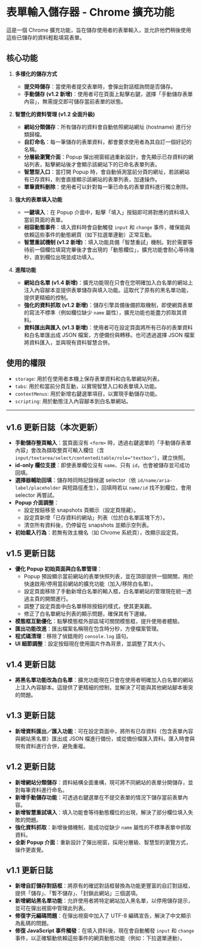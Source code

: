 # 表單輸入儲存器 - Chrome 擴充功能

這是一個 Chrome 擴充功能，旨在儲存使用者的表單輸入，並允許他們稍後使用這些已儲存的資料輕鬆填寫表單。

## 核心功能

1.  **多樣化的儲存方式**
    - **提交時儲存**：當使用者提交表單時，會彈出對話框詢問是否儲存。
    - **手動儲存 (v1.2 新增)**：使用者可在頁面上點擊右鍵，選擇「手動儲存表單內容」，無需提交即可儲存當前表單的狀態。

2.  **智慧化的資料管理 (v1.2 全面升級)**
    - **網站分類儲存**：所有儲存的資料會自動依照網站網址 (hostname) 進行分類歸檔。
    - **自訂命名**：每一筆儲存的表單資料，都會要求使用者為其自訂一個好記的名稱。
    - **分層級瀏覽介面**：Popup 彈出視窗經過重新設計，會先顯示已存資料的網站列表，點擊網站後才會顯示該網站下的已命名表單列表。
    - **智慧型入口**：當打開 Popup 時，會自動偵測當前分頁的網址，若該網站有已存資料，則會直接顯示該網站的表單列表，加速操作。
    - **單筆資料刪除**：使用者可以針對每一筆已命名的表單資料進行獨立刪除。

3.  **強大的表單填入功能**
    - **一鍵填入**：在 Popup 介面中，點擊「填入」按鈕即可將對應的資料填入當前頁面的表單。
    - **相容動態事件**：填入資料時會自動觸發 `input` 和 `change` 事件，確保能與依賴這些事件的動態網頁（如下拉選單連動）正常互動。
    - **智慧重試機制 (v1.2 新增)**：填入功能具備「智慧重試」機制。對於需要等待前一個欄位填寫完畢後才會出現的「動態欄位」，擴充功能會耐心等待幾秒，直到欄位出現並成功填入。

4.  **進階功能**
    - **網站白名單 (v1.4 新增)**：擴充功能現在只會在您明確加入白名單的網站上注入內容腳本並提供表單儲存與填入功能。這取代了原有的黑名單功能，提供更精細的控制。
    - **強化的資料抓取 (v1.2 新增)**：儲存引擎具備後備抓取機制，即使網頁表單的寫法不標準（例如欄位缺少 `name` 屬性），擴充功能也能盡力抓取其資料。
    - **資料匯出與匯入 (v1.3 新增)**：使用者可在設定頁面將所有已存的表單資料和白名單匯出成 JSON 檔案，方便備份與轉移。也可透過選擇 JSON 檔案將資料匯入，並與現有資料智慧合併。

## 使用的權限

-   `storage`: 用於在使用者本機上保存表單資料和白名單網站列表。
-   `tabs`: 用於和當前分頁互動，以實現智慧入口和表單填入功能。
-   `contextMenus`: 用於新增右鍵選單項目，以實現手動儲存功能。
-   `scripting`: 用於動態注入內容腳本到白名單網站。

---

## v1.6 更新日誌（本次更新）

- **手動儲存整頁輸入**：當頁面沒有 `<form>` 時，透過右鍵選單的「手動儲存表單內容」會改為擷取整頁可輸入欄位（含 `input/textarea/select/contenteditable/role="textbox"`），建立快照。
- **id-only 欄位支援**：即使表單欄位沒有 `name`、只有 `id`，也會被儲存並可成功回填。
- **選擇器輔助回填**：儲存時同時記錄候選 selector（依 `id/name/aria-label/placeholder` 與短路徑產生），回填時若以 `name/id` 找不到欄位，會用 selector 再嘗試。
- **Popup 介面調整**：
  - 設定按鈕移至 snapshots 頁顯示（設定頁隱藏）。
  - 設定頁新增「已存資料的網站」列表（位於白名單區塊下方）。
  - 清空所有資料後，仍停留在 snapshots 並顯示空列表。
- **初始載入行為**：若無有效主機名（如 Chrome 系統頁），改顯示設定頁。

## v1.5 更新日誌

- **優化 Popup 初始頁面與白名單管理**：
    - Popup 預設顯示當前網站的表單快照列表，並在頂部提供一個開關，用於快速啟用/停用當前網站的擴充功能（加入/移除白名單）。
    - 設定頁面移除了手動新增白名單的輸入框，白名單網站的管理現在統一透過主頁的開關進行。
    - 調整了設定頁面中白名單移除按鈕的樣式，使其更美觀。
    - 修正了白名單網址列表的顯示問題，確保其有下邊線。
- **模態框互動優化**：點擊模態框外部區域可關閉模態框，提升使用者體驗。
- **匯出功能改進**：匯出檔案名稱現在包含時分秒，方便檔案管理。
- **程式碼清理**：移除了偵錯用的 `console.log` 語句。
- **UI 細節調整**：設定按鈕現在使用圖片作為背景，並調整了其大小。

## v1.4 更新日誌

- **將黑名單功能改為白名單**：擴充功能現在只會在使用者明確加入白名單的網站上注入內容腳本。這提供了更精細的控制，並解決了可能與其他網站腳本衝突的問題。

## v1.3 更新日誌

- **新增資料匯出／匯入功能**：可在設定頁面中，將所有已存資料（包含表單內容與網站黑名單）匯出成 JSON 檔進行備份，或從備份檔匯入資料。匯入時會與現有資料進行合併，避免重複。

## v1.2 更新日誌

- **新增網站分類儲存**：資料結構全面重構，現可將不同網站的表單分開儲存，並對每筆資料進行命名。
- **新增手動儲存功能**：可透過右鍵選單在不提交表單的情況下儲存當前表單內容。
- **新增智慧重試填入**：填入功能會等待動態欄位的出現，解決了部分欄位填入失敗的問題。
- **強化資料抓取**：新增後備機制，能成功從缺少 `name` 屬性的不標準表單中抓取資料。
- **全新 Popup 介面**：重新設計了彈出視窗，採用分層級、智慧型的瀏覽方式，操作更直覺。

## v1.1 更新日誌

- **新增自訂儲存對話框**：將原有的確認對話框替換為功能更豐富的自訂對話框，提供「儲存」、「暫不儲存」、「封鎖此網站」三個選項。
- **新增網站黑名單功能**：允許使用者將特定網站加入黑名單，以停用儲存提示，並可在彈出視窗中管理此列表。
- **修復字元編碼問題**：在彈出視窗中加入了 UTF-8 編碼宣告，解決了中文顯示為亂碼的問題。
- **修復 JavaScript 事件觸發**：在填入資料後，現在會自動觸發 `input` 和 `change` 事件，以正確驅動依賴這些事件的網頁動態功能（例如：下拉選單連動）。
